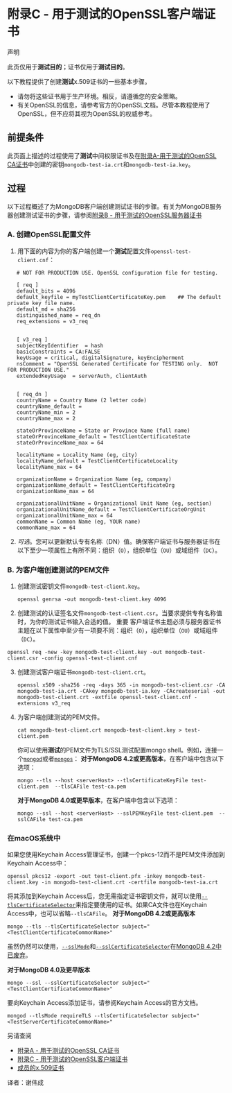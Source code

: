 # 附录C - 用于测试的OpenSSL客户端证书


声明


此页仅用于**测试目的**；证书仅用于**测试目的**。

以下教程提供了创建**测试**x.509证书的一些基本步骤。

- 请勿将这些证书用于生产环境。相反，请遵循您的安全策略。
- 有关OpenSSL的信息，请参考官方的OpenSSL文档。尽管本教程使用了OpenSSL，但不应将其视为OpenSSL的权威参考。

## 前提条件


此页面上描述的过程使用了**测试**中间权限证书及在[附录A-用于测试的OpenSSL CA证书](https://docs.mongodb.com/manual/appendix/security/appendixA-openssl-ca/)中创建的密钥`mongodb-test-ia.crt`和`mongodb-test-ia.key`。


## 过程


以下过程概述了为MongoDB客户端创建测试证书的步骤。有关为MongoDB服务器创建测试证书的步骤，请参阅[附录B - 用于测试的OpenSSL服务器证书](https://docs.mongodb.com/manual/appendix/security/appendixB-openssl-server/)

### A. 创建OpenSSL配置文件


1. 用下面的内容为你的客户端创建一个**测试**配置文件`openssl-test-client.cnf`： 

```
   # NOT FOR PRODUCTION USE. OpenSSL configuration file for testing.
   
   [ req ]
   default_bits = 4096
   default_keyfile = myTestClientCertificateKey.pem    ## The default private key file name.
   default_md = sha256
   distinguished_name = req_dn
   req_extensions = v3_req
   
   
   [ v3_req ]
   subjectKeyIdentifier  = hash
   basicConstraints = CA:FALSE
   keyUsage = critical, digitalSignature, keyEncipherment
   nsComment = "OpenSSL Generated Certificate for TESTING only.  NOT FOR PRODUCTION USE."
   extendedKeyUsage  = serverAuth, clientAuth
   
   
   [ req_dn ]
   countryName = Country Name (2 letter code)
   countryName_default =
   countryName_min = 2
   countryName_max = 2
   
   stateOrProvinceName = State or Province Name (full name)
   stateOrProvinceName_default = TestClientCertificateState
   stateOrProvinceName_max = 64
   
   localityName = Locality Name (eg, city)
   localityName_default = TestClientCertificateLocality
   localityName_max = 64
   
   organizationName = Organization Name (eg, company)
   organizationName_default = TestClientCertificateOrg
   organizationName_max = 64
   
   organizationalUnitName = Organizational Unit Name (eg, section)
   organizationalUnitName_default = TestClientCertificateOrgUnit
   organizationalUnitName_max = 64
   commonName = Common Name (eg, YOUR name)
   commonName_max = 64
```
2. *可选*。您可以更新默认专有名称（DN）值。确保客户端证书与服务器证书在以下至少一项属性上有所不同：组织（`O`），组织单位（`OU`）或域组件（`DC`）。


### B. 为客户端创建测试的PEM文件
1. 创建测试密钥文件`mongodb-test-client.key`。

   ```
   openssl genrsa -out mongodb-test-client.key 4096
   ```
2. 创建测试的认证签名文件`mongodb-test-client.csr`。当要求提供专有名称值时，为你的测试证书输入合适的值。
  重要
  客户端证书主题必须与服务器证书主题在以下属性中至少有一项要不同：组织（`O`），组织单位（`OU`）或域组件（`DC`）。

  ```
  openssl req -new -key mongodb-test-client.key -out mongodb-test-client.csr -config openssl-test-client.cnf
  ```
3. 创建测试客户端证书`mongodb-test-client.crt`。
   ```
   openssl x509 -sha256 -req -days 365 -in mongodb-test-client.csr -CA mongodb-test-ia.crt -CAkey mongodb-test-ia.key -CAcreateserial -out mongodb-test-client.crt -extfile openssl-test-client.cnf -extensions v3_req
   ```
4. 为客户端创建测试的PEM文件。
   ```
   cat mongodb-test-client.crt mongodb-test-client.key > test-client.pem
   ```
   你可以使用**测试**的PEM文件为TLS/SSL测试配置mongo shell。例如，连接一个[`mongod`](https://docs.mongodb.com/manual/reference/program/mongod/#bin.mongod)或者[`mongos`](https://docs.mongodb.com/manual/reference/program/mongos/#bin.mongos)：
   **对于MongoDB 4.2或更高版本**，在客户端中包含以下选项：
   ```
   mongo --tls --host <serverHost> --tlsCertificateKeyFile test-client.pem  --tlsCAFile test-ca.pem
   ```
   **对于MongoDB 4.0或更早版本**，在客户端中包含以下选项：
   ```
   mongo --ssl --host <serverHost> --sslPEMKeyFile test-client.pem  --sslCAFile test-ca.pem
   ```
### 在macOS系统中
   如果您使用Keychain Access管理证书，创建一个pkcs-12而不是PEM文件添加到Keychain Access中：
   ```
   openssl pkcs12 -export -out test-client.pfx -inkey mongodb-test-client.key -in mongodb-test-client.crt -certfile mongodb-test-ia.crt
   ```
   将其添加到Keychain Access后，您无需指定证书密钥文件，就可以使用[`--tlsCertificateSelector`](https://docs.mongodb.com/manual/reference/program/mongod/#cmdoption-mongod-tlscertificateselector)来指定要使用的证书。如果CA文件也在Keychain Access中，也可以省略`--tlsCAFile`。
   **对于MongoDB 4.2或更高版本**

   ```
   mongo --tls --tlsCertificateSelector subject="<TestClientCertificateCommonName>"
   ```

   虽然仍然可以使用，[`--sslMode`](https://docs.mongodb.com/manual/reference/program/mongod/#cmdoption-mongod-sslmode)和[`--sslCertificateSelector`](https://docs.mongodb.com/manual/reference/program/mongod/#cmdoption-mongod-sslcertificateselector)在[MongoDB 4.2中已废弃](https://docs.mongodb.com/manual/release-notes/4.2/#tls)。

   **对于MongoDB 4.0及更早版本**

   ```
   mongo --ssl --sslCertificateSelector subject="<TestClientCertificateCommonName>"
   ```

   要向Keychain Access添加证书，请参阅Keychain Access的官方文档。

   ```
   mongod --tlsMode requireTLS --tlsCertificateSelector subject="<TestServerCertificateCommonName>"
   ```


另请查阅

- [附录A - 用于测试的OpenSSL CA证书](https://docs.mongodb.com/manual/appendix/security/appendixA-openssl-ca/#appendix-ca-certificate)
- [附录C - 用于测试的OpenSSL客户端证书](https://docs.mongodb.com/manual/appendix/security/appendixC-openssl-client/#appendix-client-certificate)
- [成员的x.509证书](https://docs.mongodb.com/manual/tutorial/configure-x509-member-authentication/#x509-member-certificate)


译者：谢伟成
